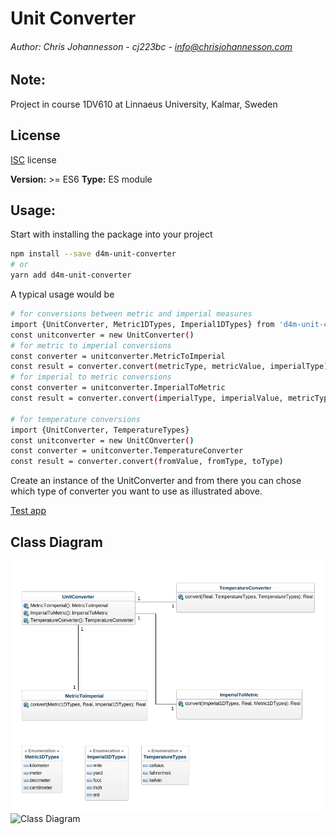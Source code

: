 # Unit Converter
###### Author: Chris Johannesson - cj223bc - <info@chrisjohannesson.com>

## Note:
Project in course 1DV610 at Linnaeus University, Kalmar, Sweden

## License 
[ISC](LICENSE) license

**Version:** >= ES6
**Type:** ES module

## Usage:

Start with installing the package into your project
```bash
npm install --save d4m-unit-converter
# or
yarn add d4m-unit-converter
```

A typical usage would be
```bash
# for conversions between metric and imperial measures
import {UnitConverter, Metric1DTypes, Imperial1DTypes} from 'd4m-unit-converter'
const unitconverter = new UnitConverter()
# for metric to imperial conversions
const converter = unitconverter.MetricToImperial
const result = converter.convert(metricType, metricValue, imperialType)
# for imperial to metric conversions
const converter = unitconverter.ImperialToMetric
const result = converter.convert(imperialType, imperialValue, metricType)

# for temperature conversions
import {UnitConverter, TemperatureTypes}
const unitconverter = new UnitCOnverter()
const converter = unitconverter.TemperatureConverter
const result = converter.convert(fromValue, fromType, toType)
```
Create an instance of the UnitConverter and from there you can chose which type of converter you want to use as illustrated above.

[Test app](https://github.com/LNU-PUB/610_l2_test_app)

## Class Diagram
![Class Diagram](images/Class-Diagram.png)
![Class Diagram](d4m-unit-converter/images/Class-Diagram.png)